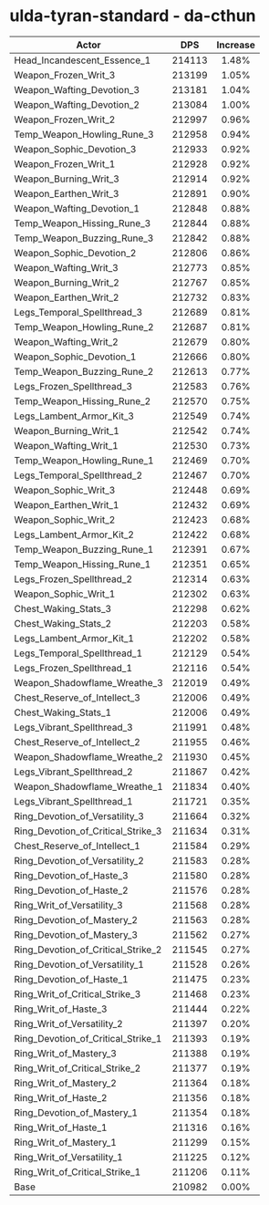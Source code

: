 # ulda-tyran-standard - da-cthun
| Actor | DPS | Increase |
|---|:---:|:---:|
|Head_Incandescent_Essence_1|214113|1.48%|
|Weapon_Frozen_Writ_3|213199|1.05%|
|Weapon_Wafting_Devotion_3|213181|1.04%|
|Weapon_Wafting_Devotion_2|213084|1.00%|
|Weapon_Frozen_Writ_2|212997|0.96%|
|Temp_Weapon_Howling_Rune_3|212958|0.94%|
|Weapon_Sophic_Devotion_3|212933|0.92%|
|Weapon_Frozen_Writ_1|212928|0.92%|
|Weapon_Burning_Writ_3|212914|0.92%|
|Weapon_Earthen_Writ_3|212891|0.90%|
|Weapon_Wafting_Devotion_1|212848|0.88%|
|Temp_Weapon_Hissing_Rune_3|212844|0.88%|
|Temp_Weapon_Buzzing_Rune_3|212842|0.88%|
|Weapon_Sophic_Devotion_2|212806|0.86%|
|Weapon_Wafting_Writ_3|212773|0.85%|
|Weapon_Burning_Writ_2|212767|0.85%|
|Weapon_Earthen_Writ_2|212732|0.83%|
|Legs_Temporal_Spellthread_3|212689|0.81%|
|Temp_Weapon_Howling_Rune_2|212687|0.81%|
|Weapon_Wafting_Writ_2|212679|0.80%|
|Weapon_Sophic_Devotion_1|212666|0.80%|
|Temp_Weapon_Buzzing_Rune_2|212613|0.77%|
|Legs_Frozen_Spellthread_3|212583|0.76%|
|Temp_Weapon_Hissing_Rune_2|212570|0.75%|
|Legs_Lambent_Armor_Kit_3|212549|0.74%|
|Weapon_Burning_Writ_1|212542|0.74%|
|Weapon_Wafting_Writ_1|212530|0.73%|
|Temp_Weapon_Howling_Rune_1|212469|0.70%|
|Legs_Temporal_Spellthread_2|212467|0.70%|
|Weapon_Sophic_Writ_3|212448|0.69%|
|Weapon_Earthen_Writ_1|212432|0.69%|
|Weapon_Sophic_Writ_2|212423|0.68%|
|Legs_Lambent_Armor_Kit_2|212422|0.68%|
|Temp_Weapon_Buzzing_Rune_1|212391|0.67%|
|Temp_Weapon_Hissing_Rune_1|212351|0.65%|
|Legs_Frozen_Spellthread_2|212314|0.63%|
|Weapon_Sophic_Writ_1|212302|0.63%|
|Chest_Waking_Stats_3|212298|0.62%|
|Chest_Waking_Stats_2|212203|0.58%|
|Legs_Lambent_Armor_Kit_1|212202|0.58%|
|Legs_Temporal_Spellthread_1|212129|0.54%|
|Legs_Frozen_Spellthread_1|212116|0.54%|
|Weapon_Shadowflame_Wreathe_3|212019|0.49%|
|Chest_Reserve_of_Intellect_3|212006|0.49%|
|Chest_Waking_Stats_1|212006|0.49%|
|Legs_Vibrant_Spellthread_3|211991|0.48%|
|Chest_Reserve_of_Intellect_2|211955|0.46%|
|Weapon_Shadowflame_Wreathe_2|211930|0.45%|
|Legs_Vibrant_Spellthread_2|211867|0.42%|
|Weapon_Shadowflame_Wreathe_1|211834|0.40%|
|Legs_Vibrant_Spellthread_1|211721|0.35%|
|Ring_Devotion_of_Versatility_3|211664|0.32%|
|Ring_Devotion_of_Critical_Strike_3|211634|0.31%|
|Chest_Reserve_of_Intellect_1|211584|0.29%|
|Ring_Devotion_of_Versatility_2|211583|0.28%|
|Ring_Devotion_of_Haste_3|211580|0.28%|
|Ring_Devotion_of_Haste_2|211576|0.28%|
|Ring_Writ_of_Versatility_3|211568|0.28%|
|Ring_Devotion_of_Mastery_2|211563|0.28%|
|Ring_Devotion_of_Mastery_3|211562|0.27%|
|Ring_Devotion_of_Critical_Strike_2|211545|0.27%|
|Ring_Devotion_of_Versatility_1|211528|0.26%|
|Ring_Devotion_of_Haste_1|211475|0.23%|
|Ring_Writ_of_Critical_Strike_3|211468|0.23%|
|Ring_Writ_of_Haste_3|211444|0.22%|
|Ring_Writ_of_Versatility_2|211397|0.20%|
|Ring_Devotion_of_Critical_Strike_1|211393|0.19%|
|Ring_Writ_of_Mastery_3|211388|0.19%|
|Ring_Writ_of_Critical_Strike_2|211377|0.19%|
|Ring_Writ_of_Mastery_2|211364|0.18%|
|Ring_Writ_of_Haste_2|211356|0.18%|
|Ring_Devotion_of_Mastery_1|211354|0.18%|
|Ring_Writ_of_Haste_1|211316|0.16%|
|Ring_Writ_of_Mastery_1|211299|0.15%|
|Ring_Writ_of_Versatility_1|211225|0.12%|
|Ring_Writ_of_Critical_Strike_1|211206|0.11%|
|Base|210982|0.00%|
